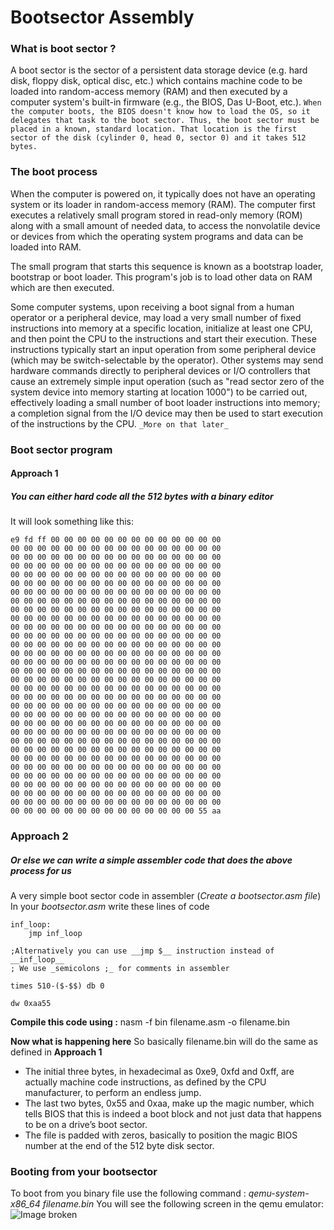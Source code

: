 # Bootsector Assembly

### What is boot sector ?
A boot sector is the sector of a persistent data storage device (e.g. hard disk, floppy disk, optical disc, etc.) which contains machine code to be loaded into random-access memory (RAM) and then executed by a computer system's built-in firmware (e.g., the BIOS, Das U-Boot, etc.).
```When the computer boots, the BIOS doesn't know how to load the OS, so it delegates that task to the boot sector. Thus, the boot sector must be placed in a known, standard location. That location is the first sector of the disk (cylinder 0, head 0, sector 0) and it takes 512 bytes.```

### The boot process
When the computer is powered on, it typically does not have an operating system or its loader in random-access memory (RAM). The computer first executes a relatively small program stored in read-only memory (ROM) along with a small amount of needed data, to access the nonvolatile device or devices from which the operating system programs and data can be loaded into RAM.

The small program that starts this sequence is known as a bootstrap loader, bootstrap or boot loader. This program's job is to load other data on RAM which are then executed.

Some computer systems, upon receiving a boot signal from a human operator or a peripheral device, may load a very small number of fixed instructions into memory at a specific location, initialize at least one CPU, and then point the CPU to the instructions and start their execution. These instructions typically start an input operation from some peripheral device (which may be switch-selectable by the operator). Other systems may send hardware commands directly to peripheral devices or I/O controllers that cause an extremely simple input operation (such as "read sector zero of the system device into memory starting at location 1000") to be carried out, effectively loading a small number of boot loader instructions into memory; a completion signal from the I/O device may then be used to start execution of the instructions by the CPU. ```_More on that later_```

### Boot sector program
#### Approach 1
##### You can either hard code all the _512_ bytes with a binary editor
It will look something like this:
```
e9 fd ff 00 00 00 00 00 00 00 00 00 00 00 00 00
00 00 00 00 00 00 00 00 00 00 00 00 00 00 00 00
00 00 00 00 00 00 00 00 00 00 00 00 00 00 00 00
00 00 00 00 00 00 00 00 00 00 00 00 00 00 00 00
00 00 00 00 00 00 00 00 00 00 00 00 00 00 00 00
00 00 00 00 00 00 00 00 00 00 00 00 00 00 00 00
00 00 00 00 00 00 00 00 00 00 00 00 00 00 00 00
00 00 00 00 00 00 00 00 00 00 00 00 00 00 00 00
00 00 00 00 00 00 00 00 00 00 00 00 00 00 00 00
00 00 00 00 00 00 00 00 00 00 00 00 00 00 00 00
00 00 00 00 00 00 00 00 00 00 00 00 00 00 00 00
00 00 00 00 00 00 00 00 00 00 00 00 00 00 00 00
00 00 00 00 00 00 00 00 00 00 00 00 00 00 00 00
00 00 00 00 00 00 00 00 00 00 00 00 00 00 00 00
00 00 00 00 00 00 00 00 00 00 00 00 00 00 00 00
00 00 00 00 00 00 00 00 00 00 00 00 00 00 00 00
00 00 00 00 00 00 00 00 00 00 00 00 00 00 00 00
00 00 00 00 00 00 00 00 00 00 00 00 00 00 00 00
00 00 00 00 00 00 00 00 00 00 00 00 00 00 00 00
00 00 00 00 00 00 00 00 00 00 00 00 00 00 00 00
00 00 00 00 00 00 00 00 00 00 00 00 00 00 00 00
00 00 00 00 00 00 00 00 00 00 00 00 00 00 00 00
00 00 00 00 00 00 00 00 00 00 00 00 00 00 00 00
00 00 00 00 00 00 00 00 00 00 00 00 00 00 00 00
00 00 00 00 00 00 00 00 00 00 00 00 00 00 00 00
00 00 00 00 00 00 00 00 00 00 00 00 00 00 00 00
00 00 00 00 00 00 00 00 00 00 00 00 00 00 00 00
00 00 00 00 00 00 00 00 00 00 00 00 00 00 00 00
00 00 00 00 00 00 00 00 00 00 00 00 00 00 00 00
00 00 00 00 00 00 00 00 00 00 00 00 00 00 00 00
00 00 00 00 00 00 00 00 00 00 00 00 00 00 00 00
00 00 00 00 00 00 00 00 00 00 00 00 00 00 55 aa
```

### Approach 2
##### Or else we can write a simple assembler code that does the above process for us
A very simple boot sector code in assembler (_Create a bootsector.asm file_)
In your _bootsector.asm_ write these lines of code
```
inf_loop:
    jmp inf_loop 

;Alternatively you can use __jmp $__ instruction instead of __inf_loop__
; We use _semicolons ;_ for comments in assembler 

times 510-($-$$) db 0

dw 0xaa55
```

__Compile this code using :__ nasm -f bin filename.asm -o filename.bin 

__Now what is happening here__
So basically filename.bin will do the same as defined in __Approach 1__

- The initial three bytes, in hexadecimal as 0xe9, 0xfd and 0xff, are actually machine code instructions, as defined by the CPU manufacturer, to perform an endless jump.
- The last two bytes, 0x55 and 0xaa, make up the magic number, which tells BIOS that this is indeed a boot block and not just data that happens to be on a drive’s boot sector.
- The file is padded with zeros, basically to position the magic BIOS number at the end of the 512 byte disk sector.

### Booting from your bootsector
To boot from you binary file use the following command : _qemu-system-x86_64 filename.bin_
You will see the following screen in the qemu emulator:
![Image broken](https://imagehost7.online-image-editor.com/oie_upload/images/31184331883Rs3/TbzTMOtLyoae.png)
